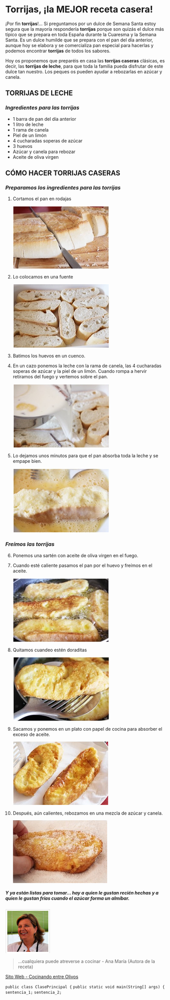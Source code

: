 # Torrijas, ¡la MEJOR receta casera!

¡Por fin **torrijas**!… Si preguntamos por un dulce de Semana Santa estoy segura que la mayoría respondería **torrijas** porque son quizás el dulce más típico que se prepara en toda España durante la Cuaresma y la Semana Santa. Es un dulce humilde que se prepara con el pan del día anterior, aunque hoy se elabora y se comercializa pan especial para hacerlas y podemos encontrar **torrijas** de todos los sabores.

Hoy os proponemos que preparéis en casa las **torrijas caseras** clásicas, es decir, las **torrijas de leche**, para que toda la familia pueda disfrutar de este dulce tan nuestro. Los peques os pueden ayudar a rebozarlas en azúcar y canela.

## TORRIJAS DE LECHE

### *Ingredientes para las torrijas*

- 1 barra de pan del día anterior
- 1 litro de leche
- 1 rama de canela
- Piel de un limón
- 4 cucharadas soperas de azúcar
- 3 huevos
- Azúcar y canela para rebozar
- Aceite de oliva virgen

## CÓMO HACER TORRIJAS CASERAS

### *Preparamos los ingredientes para las torrijas*

1. Cortamos el pan en rodajas

    ![Se corta el pan el rodajas](paso1.png)

2. Lo colocamos en una fuente

    ![Se coloca en una fuente](paso2.png)

3. Batimos los huevos en un cuenco.

4. En un cazo ponemos la leche con la rama de canela, las 4 cucharadas soperas de azúcar y la piel de un limón. Cuando rompa a hervir retiramos del fuego y vertemos sobre el pan.

    ![Vertemos sobre el pan](paso3.png)

5. Lo dejamos unos minutos para que el pan absorba toda la leche y se empape bien.

    ![El pan tiene que absorver la mezcla](paso4.png)

### *Freímos las torrijas*

6. Ponemos una sartén con aceite de oliva virgen en el fuego.

7. Cuando esté caliente pasamos el pan por el huevo y freímos en el aceite.

    ![Freimos el pan en el aceite](paso5.png)

8. Quitamos cuandeo estén doraditas

    ![Quitamos del aceite](paso6.png)

9. Sacamos y ponemos en un plato con papel de cocina para absorber el exceso de aceite.

    ![Ponemos en papel para quitar exceso de aceite](paso7.png)

10. Después, aún calientes, rebozamos en una mezcla de azúcar y canela.

    ![Rebozar en mezcla de azúcar y canela](paso8.png)

##### Y ya están listas para tomar… hay a quien le gustan recién hechas y a quien le gustan frías cuando el azúcar forma un almíbar.

   ![Ana María](autora.png)
    
>...cualquiera puede atreverse a cocinar - Ana María (Autora de la receta)

[Sito Web - Cocinando entre Olivos](https://cocinandoentreolivos.com/)


`public class ClasePrincipal {`
`public static void main(String[] args) {`
`sentencia_1;`
`sentencia_2;`

